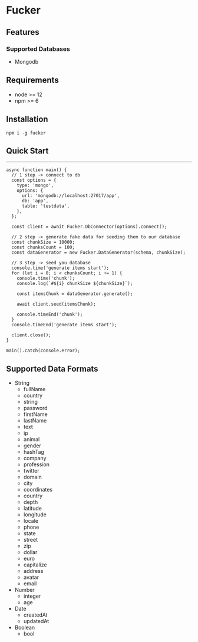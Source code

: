 # Fucker

## Features 

### Supported Databases
- Mongodb

## Requirements

- node >= 12
- npm >= 6

## Installation
``` 
npm i -g fucker
```

## Quick Start 
----
```
async function main() {
  // 1 step -> connect to db
  const options = {
    type: 'mongo',
    options: {
      url: 'mongodb://localhost:27017/app',
      db: 'app',
      table: 'testdata',
    },
  };

  const client = await Fucker.DbConnector(options).connect();

  // 2 step -> generate fake data for seeding them to our database
  const chunkSize = 10000;
  const chunksCount = 100;
  const dataGenerator = new Fucker.DataGenerator(schema, chunkSize);

  // 3 step -> seed you database 
  console.time('generate items start');
  for (let i = 0; i < chunksCount; i += 1) {
    console.time('chunk');
    console.log(`#${i} chunkSize ${chunkSize}`);

    const itemsChunk = dataGenerator.generate();

    await client.seed(itemsChunk);

    console.timeEnd('chunk');
  }
  console.timeEnd('generate items start');

  client.close();
}

main().catch(console.error); 
```

## Supported Data Formats 
* String 
  * fullName
  * country
  * string
  * password
  * firstName
  * lastName
  * text
  * ip 
  * animal 
  * gender
  * hashTag
  * company
  * profession
  * twitter
  * domain
  * city 
  * coordinates 
  * country
  * depth 
  * latitude 
  * longitude
  * locale
  * phone 
  * state 
  * street 
  * zip
  * dollar 
  * euro
  * capitalize
  * address 
  * avatar 
  * email
* Number
  * integer
  * age
* Date 
  * createdAt
  * updatedAt
* Boolean
  * bool